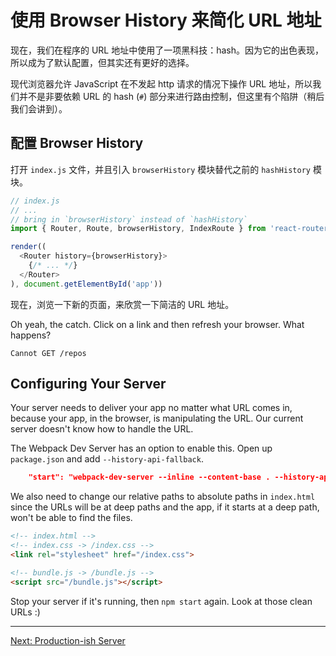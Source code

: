 # 使用 Browser History 来简化 URL 地址

现在，我们在程序的 URL 地址中使用了一项黑科技：hash。因为它的出色表现，所以成为了默认配置，但其实还有更好的选择。

现代浏览器允许 JavaScript 在不发起 http 请求的情况下操作 URL 地址，所以我们并不是非要依赖 URL 的 hash (`#`)  部分来进行路由控制，但这里有个陷阱（稍后我们会讲到）。

## 配置 Browser History

打开 `index.js` 文件，并且引入 `browserHistory` 模块替代之前的 `hashHistory` 模块。

```js
// index.js
// ...
// bring in `browserHistory` instead of `hashHistory`
import { Router, Route, browserHistory, IndexRoute } from 'react-router'

render((
  <Router history={browserHistory}>
    {/* ... */}
  </Router>
), document.getElementById('app'))
```

现在，浏览一下新的页面，来欣赏一下简洁的 URL 地址。

Oh yeah, the catch. Click on a link and then refresh your browser. What
happens?

```
Cannot GET /repos
```

## Configuring Your Server

Your server needs to deliver your app no matter what URL comes in,
because your app, in the browser, is manipulating the URL. Our current
server doesn't know how to handle the URL.

The Webpack Dev Server has an option to enable this. Open up
`package.json` and add `--history-api-fallback`.

```json
    "start": "webpack-dev-server --inline --content-base . --history-api-fallback"
```

We also need to change our relative paths to absolute paths in
`index.html` since the URLs will be at deep paths and the app, if it
starts at a deep path, won't be able to find the files.

```html
<!-- index.html -->
<!-- index.css -> /index.css -->
<link rel="stylesheet" href="/index.css">

<!-- bundle.js -> /bundle.js -->
<script src="/bundle.js"></script>
```

Stop your server if it's running, then `npm start` again. Look at those
clean URLs :)

---

[Next: Production-ish Server](../11-productionish-server/)

